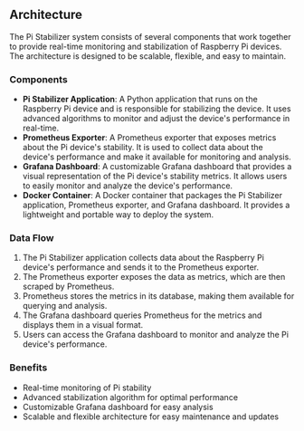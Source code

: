 Architecture
------------

The Pi Stabilizer system consists of several components that work together to provide real-time monitoring and stabilization of Raspberry Pi devices. The architecture is designed to be scalable, flexible, and easy to maintain.

### Components

* **Pi Stabilizer Application**: A Python application that runs on the Raspberry Pi device and is responsible for stabilizing the device. It uses advanced algorithms to monitor and adjust the device's performance in real-time.
* **Prometheus Exporter**: A Prometheus exporter that exposes metrics about the Pi device's stability. It is used to collect data about the device's performance and make it available for monitoring and analysis.
* **Grafana Dashboard**: A customizable Grafana dashboard that provides a visual representation of the Pi device's stability metrics. It allows users to easily monitor and analyze the device's performance.
* **Docker Container**: A Docker container that packages the Pi Stabilizer application, Prometheus exporter, and Grafana dashboard. It provides a lightweight and portable way to deploy the system.

### Data Flow

1. The Pi Stabilizer application collects data about the Raspberry Pi device's performance and sends it to the Prometheus exporter.
2. The Prometheus exporter exposes the data as metrics, which are then scraped by Prometheus.
3. Prometheus stores the metrics in its database, making them available for querying and analysis.
4. The Grafana dashboard queries Prometheus for the metrics and displays them in a visual format.
5. Users can access the Grafana dashboard to monitor and analyze the Pi device's performance.

### Benefits

* Real-time monitoring of Pi stability
* Advanced stabilization algorithm for optimal performance
* Customizable Grafana dashboard for easy analysis
* Scalable and flexible architecture for easy maintenance and updates

